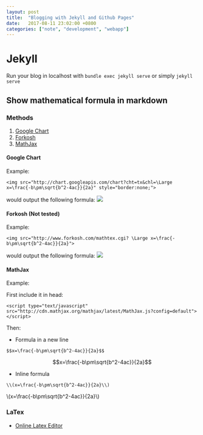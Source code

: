 ```yaml
---
layout: post
title:  "Blogging with Jekyll and Github Pages"
date:   2017-08-11 23:02:00 +0800
categories: ["note", "development", "webapp"]
---
```


# Jekyll
Run your blog in localhost with `bundle exec jekyll serve` or simply `jekyll serve`

## Show mathematical formula in markdown
### Methods

1. [Google Chart](#method-1)
2. [Forkosh](#method-2)
3. [MathJax](#method-3)

#### <a id="method-1"></a>Google Chart
  Example:
  ```
<img src="http://chart.googleapis.com/chart?cht=tx&chl=\Large x=\frac{-b\pm\sqrt{b^2-4ac}}{2a}" style="border:none;">
  ```
  would output the following formula:
  <img src="http://chart.googleapis.com/chart?cht=tx&chl=\Large x=\frac{-b\pm\sqrt{b^2-4ac}}{2a}" style="border:none;">

#### <a id="method-2"></a>Forkosh (Not tested)
  Example:
  ```
<img src="http://www.forkosh.com/mathtex.cgi? \Large x=\frac{-b\pm\sqrt{b^2-4ac}}{2a}">
  ```
  would output the following formula:
  <img src="http://www.forkosh.com/mathtex.cgi? \Large x=\frac{-b\pm\sqrt{b^2-4ac}}{2a}">

#### <a id="method-3"></a>MathJax
  Example:

  First include it in head:
  ```
<script type="text/javascript" src="http://cdn.mathjax.org/mathjax/latest/MathJax.js?config=default"></script>
  ```
  Then:
  + Formula in a new line
  ```
$$x=\frac{-b\pm\sqrt{b^2-4ac}}{2a}$$
  ```
  $$x=\frac{-b\pm\sqrt{b^2-4ac}}{2a}$$
  + Inline formula
  ```
\\(x=\frac{-b\pm\sqrt{b^2-4ac}}{2a}\\)
  ```
  \\(x=\frac{-b\pm\sqrt{b^2-4ac}}{2a}\\)

### LaTex
+ [Online Latex Editor](http://www.codecogs.com/latex/eqneditor.php)
